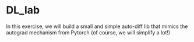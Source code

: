# DL_lab

In this exercise, we will build a small and simple auto-diff lib that mimics the autograd mechanism from Pytorch (of course, we will simplify a lot!)